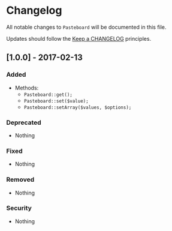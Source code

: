 # Changelog

All notable changes to `Pasteboard` will be documented in this file.

Updates should follow the [Keep a CHANGELOG](http://keepachangelog.com/) principles.

## [1.0.0] - 2017-02-13

### Added
- Methods:
    - `Pasteboard::get();`
    - `Pasteboard::set($value);`
    - `Pasteboard::setArray($values, $options);`

### Deprecated
- Nothing

### Fixed
- Nothing

### Removed
- Nothing

### Security
- Nothing
